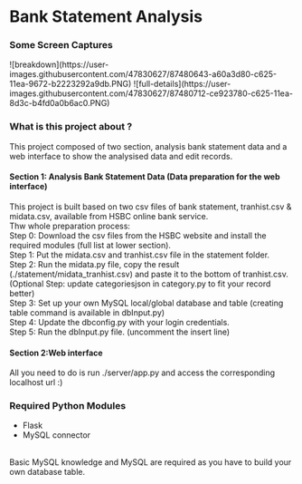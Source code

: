 # Bank Statement Analysis

<h3> Some Screen Captures </h3>
![breakdown](https://user-images.githubusercontent.com/47830627/87480643-a60a3d80-c625-11ea-9672-b2223292a9db.PNG)
![full-details](https://user-images.githubusercontent.com/47830627/87480712-ce923780-c625-11ea-8d3c-b4fd0a0b6ac0.PNG)

<h3> What is this project about ? </h3>
This project composed of two section, analysis bank statement data and a web interface to show the analysised data and edit records.
<br>
<h4>Section 1: Analysis Bank Statement Data (Data preparation for the web interface)</h4>
This project is built based on two csv files of bank statement, tranhist.csv & midata.csv, available from HSBC online bank service. <br>
Thw whole preparation process:<br>
Step 0: Download the csv files from the HSBC website and install the required modules (full list at lower section).<br>
Step 1: Put the midata.csv and tranhist.csv file in the statement folder.<br>
Step 2: Run the midata.py file, copy the result (./statement/midata_tranhist.csv) and paste it to the bottom of tranhist.csv.<br>
(Optional Step: update categoriesjson in category.py to fit your record better)<br> 
Step 3: Set up your own MySQL local/global database and table (creating table command is available in dbInput.py) <br>
Step 4: Update the dbconfig.py with your login credentials.<br>
Step 5: Run the dbInput.py file. (uncomment the insert line)<br>


<h4> Section 2:Web interface</h4>
All you need to do is run ./server/app.py and access the corresponding localhost url :) <br>

<h3>Required Python Modules </h3>
<ul><li>Flask</li>
<li>MySQL connector</li></ul><br>
Basic MySQL knowledge and MySQL are required as you have to build your own database table. 
